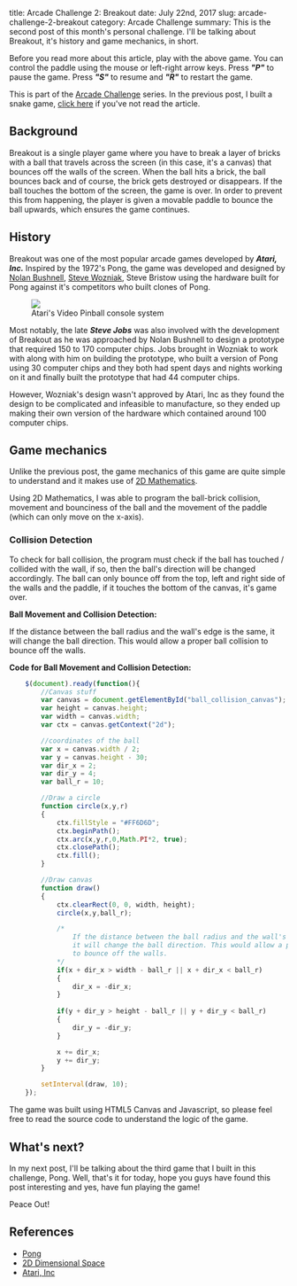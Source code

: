 title: Arcade Challenge 2: Breakout
date: July 22nd, 2017
slug: arcade-challenge-2-breakout
category: Arcade Challenge
summary: This is the second post of this month's personal challenge. I'll be talking about Breakout, it's history and game mechanics, in short.

<script defer type="text/javascript" src="/static/projects/breakout/js/breakout.js"></script>
<script defer type="text/javascript" src="/static/projects/breakout/js/ball_collision.js"></script>

<figure>
    <canvas style="border-radius: 0px;" id="breakout_canvas" width="500" height="500"></canvas>
</figure>

Before you read more about this article, play with the above game. You can control the paddle using the mouse or left-right arrow keys. Press ***"P"*** to pause the game. Press ***"S"*** to resume and ***"R"*** to restart the game.

This is part of the [Arcade Challenge](/posts/i-challenged-myself-to-build-4-arcade-games/) series. In the previous post, I built a snake game, [click here](/posts/arcade-challenge-1-snake-game/) if you've not read the article.

## Background
Breakout is a single player game where you have to break a layer of bricks with a ball that travels across the screen (in this case, it's a canvas) that bounces off the walls of the screen. When the ball hits a brick, the ball bounces back and of course, the brick gets destroyed or disappears. If the ball touches the bottom of the screen, the game is over. In order to prevent this from happening, the player is given a movable paddle to bounce the ball upwards, which ensures the game continues.

## History
Breakout was one of the most popular arcade games developed by ***Atari, Inc.*** Inspired by the 1972's Pong, the game was developed and designed by [Nolan Bushnell](https://en.wikipedia.org/wiki/Nolan_Bushnell), [Steve Wozniak](https://en.wikipedia.org/wiki/Steve_Wozniak), Steve Bristow using the hardware built for Pong against it's competitors who built clones of Pong.

<figure>
    <img src="http://68.media.tumblr.com/15f5cfe691599a10ad9ca9cf33f89ff9/tumblr_ntykhyjQXI1qjotzlo1_1280.jpg"/>
    <figcaption>Atari's Video Pinball console system</figcaption>
</figure>

Most notably, the late ***Steve Jobs*** was also involved with the development of Breakout as he was approached by Nolan Bushnell to design a prototype that required 150 to 170 computer chips. Jobs brought in Wozniak to work with along with him on building the prototype, who built a version of Pong using 30 computer chips and they both had spent days and nights working on it and finally built the prototype that had 44 computer chips.

However, Wozniak's design wasn't approved by Atari, Inc as they found the design to be complicated and infeasible to manufacture, so they ended up making their own version of the hardware which contained around 100 computer chips.

## Game mechanics
Unlike the previous post, the game mechanics of this game are quite simple to understand and it makes use of [2D Mathematics](https://en.wikipedia.org/wiki/Two-dimensional_space).

Using 2D Mathematics, I was able to program the ball-brick collision, movement and bounciness of the ball and the movement of the paddle (which can only move on the x-axis).

### Collision Detection
To check for ball collision, the program must check if the ball has touched / collided with the wall, if so, then the ball's direction will be changed accordingly. The ball can only bounce off from the top, left and right side of the walls and the paddle, if it touches the bottom of the canvas, it's game over.

**Ball Movement and Collision Detection:**

If the distance between the ball radius and the wall's edge is the same, it will change the ball direction. This would allow a proper ball collision to bounce off the walls.

<figure>
    <canvas style="border-radius: 0px;" id="ball_collision_canvas" width="500" height="300"></canvas>
</figure>

**Code for Ball Movement and Collision Detection:**
```js
    $(document).ready(function(){
        //Canvas stuff
        var canvas = document.getElementById("ball_collision_canvas");
        var height = canvas.height;
        var width = canvas.width;
        var ctx = canvas.getContext("2d");

        //coordinates of the ball
        var x = canvas.width / 2;
        var y = canvas.height - 30;
        var dir_x = 2;
        var dir_y = 4;
        var ball_r = 10;

        //Draw a circle
        function circle(x,y,r)
        {
            ctx.fillStyle = "#FF6D6D";
            ctx.beginPath();
            ctx.arc(x,y,r,0,Math.PI*2, true);
            ctx.closePath();
            ctx.fill();
        }

        //Draw canvas
        function draw()
        {
            ctx.clearRect(0, 0, width, height);
            circle(x,y,ball_r);

            /*
                If the distance between the ball radius and the wall's edge is the same,
                it will change the ball direction. This would allow a proper ball collision
                to bounce off the walls.
            */
            if(x + dir_x > width - ball_r || x + dir_x < ball_r)
            {
                dir_x = -dir_x;
            }
            
            if(y + dir_y > height - ball_r || y + dir_y < ball_r)
            {
                dir_y = -dir_y;
            }

            x += dir_x;
            y += dir_y;
        }

        setInterval(draw, 10);
    });
```

The game was built using HTML5 Canvas and Javascript, so please feel free to read the source code to understand the logic of the game.

## What's next?
In my next post, I'll be talking about the third game that I built in this challenge, Pong. Well, that's it for today, hope you guys have found this post interesting and yes, have fun playing the game!

Peace Out!

## References
+ [Pong](https://en.wikipedia.org/wiki/Pong)
+ [2D Dimensional Space](https://en.wikipedia.org/wiki/Two-dimensional_space)
+ [Atari, Inc](https://en.wikipedia.org/wiki/Atari)
